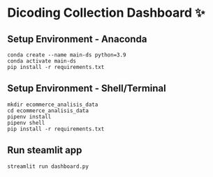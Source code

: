 # Dicoding Collection Dashboard ✨

## Setup Environment - Anaconda

```
conda create --name main-ds python=3.9
conda activate main-ds
pip install -r requirements.txt
```

## Setup Environment - Shell/Terminal

```
mkdir ecommerce_analisis_data
cd ecommerce_analisis_data
pipenv install
pipenv shell
pip install -r requirements.txt
```

## Run steamlit app

```
streamlit run dashboard.py
```
